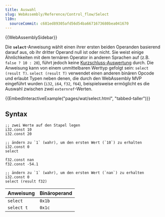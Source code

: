 ```yaml
---
title: Auswahl
slug: WebAssembly/Reference/Control_flow/Select
l10n:
  sourceCommit: c681ed89305afd56d54ba6671673680bea041670
---
```


{{WebAssemblySidebar}}

Die **`select`**-Anweisung wählt einen ihrer ersten beiden Operanden basierend darauf aus, ob ihr dritter Operand null ist oder nicht. Sie weist einige Ähnlichkeiten mit dem ternären Operator in anderen Sprachen auf (z.B. `false ? 10 : 20`), führt jedoch keine [Kurzschluss-Auswertung](https://en.wikipedia.org/wiki/Short-circuit_evaluation) durch. Die Anweisung kann von einem unmittelbaren Werttyp gefolgt sein: `select (result T)`. `select (result T)` verwendet einen anderen binären Opcode und erlaubt Typen neben denen, die durch den WebAssembly MVP eingeführt wurden (`i32`, `i64`, `f32`, `f64`), beispielsweise ermöglicht es die Auswahl zwischen zwei `externref`-Werten.

{{EmbedInteractiveExample("pages/wat/select.html", "tabbed-taller")}}

## Syntax

```wasm
;; zwei Werte auf den Stapel legen
i32.const 10
i32.const 20

;; ändern zu `1` (wahr), um den ersten Wert (`10`) zu erhalten
i32.const 0
select
```

```plain
f32.const nan
f32.const -54.1

;; ändern zu `1` (wahr), um den ersten Wert (`nan`) zu erhalten
i32.const 0
select (result f32)
```

| Anweisung   | Binäroperand  |
| ----------- | ------------- |
| `select`    | `0x1b`        |
| `select t`  | `0x1c`        |
